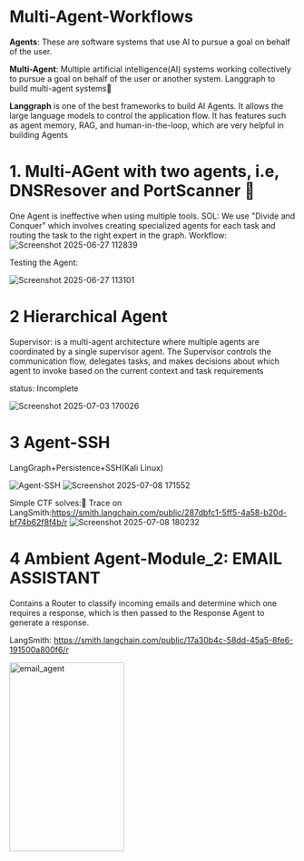 # Multi-Agent-Workflows
**Agents**: These are software systems that use AI to pursue a goal on behalf of the user.

**Multi-Agent**: Multiple artificial intelligence(AI) systems working collectively to pursue a goal on behalf of the user or another system.
Langgraph to build multi-agent systems🥶

**Langgraph** is one of the best frameworks to build AI Agents. It allows the large language models to control the application flow. It has features such as agent memory, RAG, and human-in-the-loop, which are very helpful in building Agents

# 1. Multi-AGent with two agents, i.e, DNSResover and PortScanner 🤖

One Agent is ineffective when using multiple tools. SOL: We use "Divide and Conquer" which involves creating specialized agents for each task and routing the task to the right expert in the graph.
Workflow:
![Screenshot 2025-06-27 112839](https://github.com/user-attachments/assets/3f01d2f5-c7f6-4ed6-a862-290a05aabedb)

Testing the Agent:

![Screenshot 2025-06-27 113101](https://github.com/user-attachments/assets/6d47f518-d368-4d4a-b8cf-0cebc1cbc2e2)

# 2 Hierarchical Agent

Supervisor: is a multi-agent architecture where multiple agents are coordinated by a single supervisor agent. The Supervisor controls the communication flow, delegates tasks, and makes decisions about which agent to invoke based on the current context and task requirements

status: Incomplete

![Screenshot 2025-07-03 170026](https://github.com/user-attachments/assets/8f07b96a-2963-464d-afb7-351c0d9c7b00)

# 3 Agent-SSH

LangGraph+Persistence+SSH(Kali Linux)

![Agent-SSH](https://github.com/user-attachments/assets/96962539-7d23-4cbf-bda1-01ccdb264fc3)
![Screenshot 2025-07-08 171552](https://github.com/user-attachments/assets/cf9d4bf0-6f20-4dd4-99b5-fb8d411d454c)

Simple CTF solves:🎉
Trace on LangSmith:https://smith.langchain.com/public/287dbfc1-5ff5-4a58-b20d-bf74b62f8f4b/r
![Screenshot 2025-07-08 180232](https://github.com/user-attachments/assets/7c6a3b8c-c5e8-49ec-98d5-869a9782f763)


# 4 Ambient Agent-Module_2: EMAIL ASSISTANT

Contains a Router to classify incoming emails and determine which one requires a response, which is then passed to the Response Agent to generate a response. 

LangSmith: https://smith.langchain.com/public/17a30b4c-58dd-45a5-8fe6-191500a800f6/r

<img width="202" height="333" alt="email_agent" src="https://github.com/user-attachments/assets/14870937-07af-4d31-95b4-b8b0388d4d2b" />





